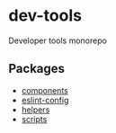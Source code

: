 # dev-tools

Developer tools monorepo

## Packages
- [components](./packages/components#readme)
- [eslint-config](./packages/eslint-config#readme)
- [helpers](./packages/helpers#readme)
- [scripts](./packages/scripts#readme)
